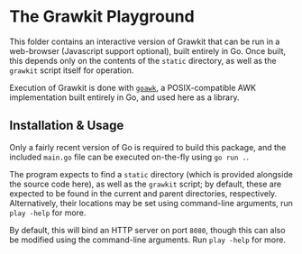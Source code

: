 # The Grawkit Playground

This folder contains an interactive version of Grawkit that can be run in a web-browser (Javascript
support optional), built entirely in Go. Once built, this depends only on the contents of the
`static` directory, as well as the `grawkit` script itself for operation.

Execution of Grawkit is done with [`goawk`](https://github.com/benhoyt/goawk), a POSIX-compatible
AWK implementation built entirely in Go, and used here as a library.

## Installation & Usage

Only a fairly recent version of Go is required to build this package, and the included `main.go`
file can be executed on-the-fly using `go run .`.

The program expects to find a `static` directory (which is provided alongside the source code
here), as well as the `grawkit` script; by default, these are expected to be found in the current
and parent directories, respectively. Alternatively, their locations may be set using command-line
arguments, run `play -help` for more.

By default, this will bind an HTTP server on port `8080`, though this can also be modified using
the command-line arguments. Run `play -help` for more.
